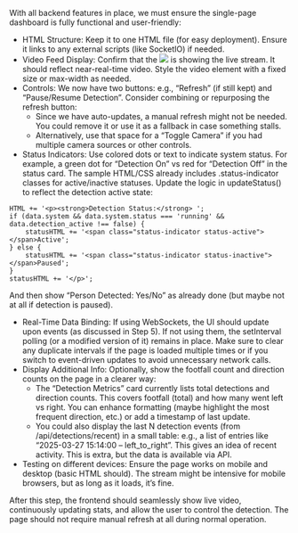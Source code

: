 With all backend features in place, we must ensure the single-page dashboard is fully functional and user-friendly:

- HTML Structure: Keep it to one HTML file (for easy deployment). Ensure it links to any external scripts (like SocketIO) if needed.
- Video Feed Display: Confirm that the <img src="/video_feed"> is showing the live stream. It should reflect near-real-time video. Style the video element with a fixed size or max-width as needed.
- Controls: We now have two buttons: e.g., “Refresh” (if still kept) and “Pause/Resume Detection”. Consider combining or repurposing the refresh button:
    - Since we have auto-updates, a manual refresh might not be needed. You could remove it or use it as a fallback in case something stalls.
    - Alternatively, use that space for a “Toggle Camera” if you had multiple camera sources or other controls.
- Status Indicators: Use colored dots or text to indicate system status. For example, a green dot for “Detection On” vs red for “Detection Off” in the status card. The sample HTML/CSS already includes .status-indicator classes for active/inactive statuses. Update the logic in updateStatus() to reflect the detection active state:
```
HTML += '<p><strong>Detection Status:</strong> ';
if (data.system && data.system.status === 'running' && data.detection_active !== false) {
    statusHTML += '<span class="status-indicator status-active"></span>Active';
} else {
    statusHTML += '<span class="status-indicator status-inactive"></span>Paused';
}
statusHTML += '</p>';
```
And then show “Person Detected: Yes/No” as already done (but maybe not at all if detection is paused).
- Real-Time Data Binding: If using WebSockets, the UI should update upon events (as discussed in Step 5). If not using them, the setInterval polling (or a modified version of it) remains in place. Make sure to clear any duplicate intervals if the page is loaded multiple times or if you switch to event-driven updates to avoid unnecessary network calls.
- Display Additional Info: Optionally, show the footfall count and direction counts on the page in a clearer way:
    - The “Detection Metrics” card currently lists total detections and direction counts. This covers footfall (total) and how many went left vs right. You can enhance formatting (maybe highlight the most frequent direction, etc.) or add a timestamp of last update.
    - You could also display the last N detection events (from /api/detections/recent) in a small table: e.g., a list of entries like “2025-03-27 15:14:00 – left_to_right”. This gives an idea of recent activity. This is extra, but the data is available via API.
- Testing on different devices: Ensure the page works on mobile and desktop (basic HTML should). The stream might be intensive for mobile browsers, but as long as it loads, it’s fine.

After this step, the frontend should seamlessly show live video, continuously updating stats, and allow the user to control the detection. The page should not require manual refresh at all during normal operation.